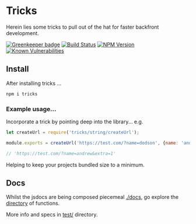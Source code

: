 # Tricks

Herein lies some tricks to pull out of the hat for faster backfront development.

[![Greenkeeper badge](https://badges.greenkeeper.io/MrSwitch/tricks.svg)](https://greenkeeper.io/)
[![Build Status][travis-image]][travis-url]
[![NPM Version][npm-image]][npm-url]
[![Known Vulnerabilities](https://snyk.io/test/github/mrswitch/tricks/badge.svg)](https://snyk.io/test/github/mrswitch/tricks)

## Install

After installing tricks ...

```bash
npm i tricks
```

### Example usage...

Incorporate a trick by pointing deep into the library... e.g.

```javascript
let createUrl = require('tricks/string/createUrl');

module.exports = createUrl('https://test.com/?name=dodson', {name: 'andrew', extra: 1});

// 'https://test.com/?name=andrew&extra=1'
```

Helping to keep your projects bundled size to a minimum.

## Docs

Whilst the jsdocs are being composed piecemeal [./docs](./docs), go explore the [directory](https://github.com/MrSwitch/tricks) of functions.

More info and specs in [test/](https://github.com/MrSwitch/tricks/tree/main/test) directory.


[travis-image]: https://img.shields.io/travis/MrSwitch/tricks.svg?style=flat
[travis-url]: https://travis-ci.org/MrSwitch/tricks
[npm-image]: https://img.shields.io/npm/v/tricks.svg?style=flat&branch=main
[npm-url]: https://npmjs.org/package/tricks
